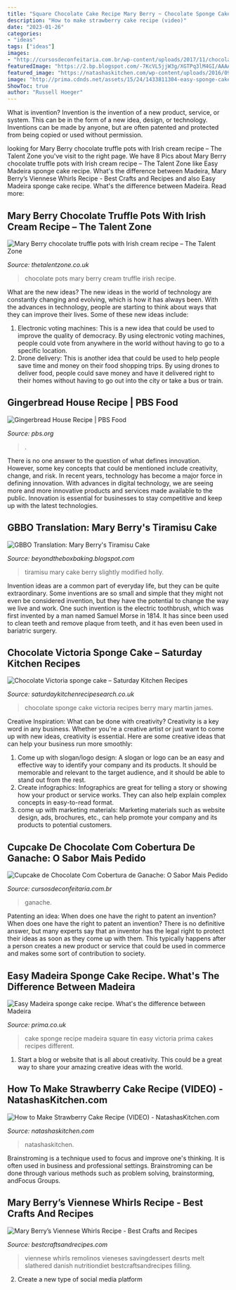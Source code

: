 ```yaml
---
title: "Square Chocolate Cake Recipe Mary Berry ~ Chocolate Sponge Cake Victoria Recipes Berry Mary Martin James"
description: "How to make strawberry cake recipe (video)"
date: "2023-01-26"
categories:
- "ideas"
tags: ["ideas"]
images:
- "http://cursosdeconfeitaria.com.br/wp-content/uploads/2017/11/chocolate.jpg"
featuredImage: "https://2.bp.blogspot.com/-7KcVL5jjW3g/XGTPq3lM4GI/AAAAAAAABoI/VAPT1ej8rswI9cPolJiuAPTORNiq2AOMwCPcBGAYYCw/s1600/IMG_3378.jpg"
featured_image: "https://natashaskitchen.com/wp-content/uploads/2016/09/Strawberry-Cake-4.jpg"
image: "http://prima.cdnds.net/assets/15/24/1433811304-easy-sponge-cake-recipe.jpg"
ShowToc: true
author: "Russell Hoeger"
---
```



What is invention?
Invention is the invention of a new product, service, or system. This can be in the form of a new idea, design, or technology. Inventions can be made by anyone, but are often patented and protected from being copied or used without permission.

	

		
looking for Mary Berry chocolate truffle pots with Irish cream recipe – The Talent Zone you've visit to the right page. We have 8 Pics about Mary Berry chocolate truffle pots with Irish cream recipe – The Talent Zone like Easy Madeira sponge cake recipe. What&#039;s the difference between Madeira, Mary Berry’s Viennese Whirls Recipe - Best Crafts and Recipes and also Easy Madeira sponge cake recipe. What&#039;s the difference between Madeira. Read more:
		
    
## Mary Berry Chocolate Truffle Pots With Irish Cream Recipe – The Talent Zone

<img loading=lazy src="https://thetalentzone.co.uk/musictv/wp-content/uploads/2018/02/chocolate-pots.png" onerror="this.onerror=null;this.src='https://tse4.mm.bing.net/th?id=OIP.GfkGvHSMljwaL_4TsGJsiAHaEd&amp;pid=15.1';" alt="Mary Berry chocolate truffle pots with Irish cream recipe – The Talent Zone">

_Source: thetalentzone.co.uk_

>chocolate pots mary berry cream truffle irish recipe. 

	

What are the new ideas?
The new ideas in the world of technology are constantly changing and evolving, which is how it has always been. With the advances in technology, people are starting to think about ways that they can improve their lives. Some of these new ideas include: 
1. Electronic voting machines: This is a new idea that could be used to improve the quality of democracy. By using electronic voting machines, people could vote from anywhere in the world without having to go to a specific location. 
2. Drone delivery: This is another idea that could be used to help people save time and money on their food shopping trips. By using drones to deliver food, people could save money and have it delivered right to their homes without having to go out into the city or take a bus or train. 

    
## Gingerbread House Recipe | PBS Food

<img loading=lazy src="https://www.pbs.org/food/wp-content/blogs.dir/2/files/2016/12/Gingerbread-House.jpg" onerror="this.onerror=null;this.src='https://tse2.mm.bing.net/th?id=OIP.bNWDYt-GxYFrHjtp0UnReAHaEK&amp;pid=15.1';" alt="Gingerbread House Recipe | PBS Food">

_Source: pbs.org_

>. 

	

There is no one answer to the question of what defines innovation. However, some key concepts that could be mentioned include creativity, change, and risk. In recent years, technology has become a major force in defining innovation. With advances in digital technology, we are seeing more and more innovative products and services made available to the public. Innovation is essential for businesses to stay competitive and keep up with the latest technologies.

    
## GBBO Translation: Mary Berry&#039;s Tiramisu Cake

<img loading=lazy src="https://2.bp.blogspot.com/-7KcVL5jjW3g/XGTPq3lM4GI/AAAAAAAABoI/VAPT1ej8rswI9cPolJiuAPTORNiq2AOMwCPcBGAYYCw/s1600/IMG_3378.jpg" onerror="this.onerror=null;this.src='https://tse2.mm.bing.net/th?id=OIP.0Jnu-VZf6Mfw0fiK4BO6IwHaJ4&amp;pid=15.1';" alt="GBBO Translation: Mary Berry&#039;s Tiramisu Cake">

_Source: beyondtheboxbaking.blogspot.com_

>tiramisu mary cake berry slightly modified holly. 

	

Invention ideas are a common part of everyday life, but they can be quite extraordinary. Some inventions are so small and simple that they might not even be considered invention, but they have the potential to change the way we live and work. One such invention is the electric toothbrush, which was first invented by a man named Samuel Morse in 1814. It has since been used to clean teeth and remove plaque from teeth, and it has even been used in bariatric surgery.

    
## Chocolate Victoria Sponge Cake – Saturday Kitchen Recipes

<img loading=lazy src="https://saturdaykitchenrecipes.com/wp-content/uploads/2017/04/chocolate-victoria-sponge-cake.jpg" onerror="this.onerror=null;this.src='https://tse2.mm.bing.net/th?id=OIP.k4jBSEgY49uSFCUT5mcVvwHaDt&amp;pid=15.1';" alt="Chocolate Victoria sponge cake – Saturday Kitchen Recipes">

_Source: saturdaykitchenrecipesearch.co.uk_

>chocolate sponge cake victoria recipes berry mary martin james. 

	

Creative Inspiration: What can be done with creativity?
Creativity is a key word in any business. Whether you're a creative artist or just want to come up with new ideas, creativity is essential. Here are some creative ideas that can help your business run more smoothly: 
1. Come up with slogan/logo design: A slogan or logo can be an easy and effective way to identify your company and its products. It should be memorable and relevant to the target audience, and it should be able to stand out from the rest. 
2. Create infographics: Infographics are great for telling a story or showing how your product or service works. They can also help explain complex concepts in easy-to-read format. 
3. come up with marketing materials: Marketing materials such as website design, ads, brochures, etc., can help promote your company and its products to potential customers.

    
## Cupcake De Chocolate Com Cobertura De Ganache: O Sabor Mais Pedido

<img loading=lazy src="http://cursosdeconfeitaria.com.br/wp-content/uploads/2017/11/chocolate.jpg" onerror="this.onerror=null;this.src='https://tse1.mm.bing.net/th?id=OIP.rcFxHcSi0P6lka_QyeTFTgHaHa&amp;pid=15.1';" alt="Cupcake de Chocolate Com Cobertura de Ganache: O Sabor Mais Pedido">

_Source: cursosdeconfeitaria.com.br_

>ganache. 

	

Patenting an idea: When does one have the right to patent an invention?
When does one have the right to patent an invention? There is no definitive answer, but many experts say that an inventor has the legal right to protect their ideas as soon as they come up with them. This typically happens after a person creates a new product or service that could be used in commerce and makes some sort of contribution to society.

    
## Easy Madeira Sponge Cake Recipe. What&#039;s The Difference Between Madeira

<img loading=lazy src="http://prima.cdnds.net/assets/15/24/1433811304-easy-sponge-cake-recipe.jpg" onerror="this.onerror=null;this.src='https://tse4.mm.bing.net/th?id=OIP.lVErAzZK9_GSNx-cXfhaKwHaHa&amp;pid=15.1';" alt="Easy Madeira sponge cake recipe. What&#039;s the difference between Madeira">

_Source: prima.co.uk_

>cake sponge recipe madeira square tin easy victoria prima cakes recipes different. 

	

1. Start a blog or website that is all about creativity. This could be a great way to share your amazing creative ideas with the world.

    
## How To Make Strawberry Cake Recipe (VIDEO) - NatashasKitchen.com

<img loading=lazy src="https://natashaskitchen.com/wp-content/uploads/2016/09/Strawberry-Cake-4.jpg" onerror="this.onerror=null;this.src='https://tse4.mm.bing.net/th?id=OIP.RrpxA2ubGm8Mssd2yS7AYgHaLH&amp;pid=15.1';" alt="How to Make Strawberry Cake Recipe (VIDEO) - NatashasKitchen.com">

_Source: natashaskitchen.com_

>natashaskitchen. 

	

Brainstroming is a technique used to focus and improve one's thinking. It is often used in business and professional settings. Brainstroming can be done through various methods such as problem solving, brainstorming, andFocus Groups.

    
## Mary Berry’s Viennese Whirls Recipe - Best Crafts And Recipes

<img loading=lazy src="https://bestcraftsandrecipes.com/wp-content/uploads/2021/05/Viennese-Whirls-6-800x1200-1.jpg" onerror="this.onerror=null;this.src='https://tse3.mm.bing.net/th?id=OIP.qayCX54BgKZhkUHByeOlMgHaLH&amp;pid=15.1';" alt="Mary Berry’s Viennese Whirls Recipe - Best Crafts and Recipes">

_Source: bestcraftsandrecipes.com_

>viennese whirls remolinos vieneses savingdessert desrts melt slathered danish nutritiondiet bestcraftsandrecipes filling. 

	

2. Create a new type of social media platform

